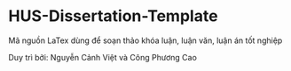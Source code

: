 # HUS-Dissertation-Template
Mã nguồn LaTex dùng để soạn thảo khóa luận, luận văn, luận án tốt nghiệp

Duy trì bởi: Nguyễn Cảnh Việt và Công Phương Cao
